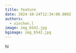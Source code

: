 ```yaml
---
title: feature
date: 2024-10-24T12:34:00.000Z
authors:
  - xinchen.l
image: img_6542.jpg
bgimage: img_6542.jpg
---
```

hi

